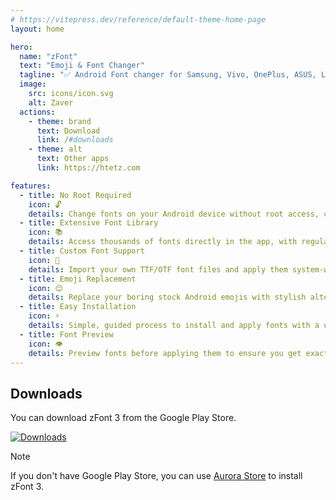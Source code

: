 ```yaml
---
# https://vitepress.dev/reference/default-theme-home-page
layout: home

hero:
  name: "zFont"
  text: "Emoji & Font Changer"
  tagline: "✅ Android Font changer for Samsung, Vivo, OnePlus, ASUS, LG, OPPO, Huawei, Honor, Realme, Tecno, and Infinix 🎉"
  image:
    src: icons/icon.svg
    alt: Zaver
  actions:
    - theme: brand
      text: Download
      link: /#downloads
    - theme: alt
      text: Other apps
      link: https://htetz.com

features:
  - title: No Root Required
    icon: 🔓
    details: Change fonts on your Android device without root access, compatible with most Android devices
  - title: Extensive Font Library
    icon: 📚
    details: Access thousands of fonts directly in the app, with regular updates and new additions
  - title: Custom Font Support
    icon: 🎨
    details: Import your own TTF/OTF font files and apply them system-wide with just a few taps
  - title: Emoji Replacement
    icon: 😊
    details: Replace your boring stock Android emojis with stylish alternatives like iOS, Twitter (Twemoji), and more
  - title: Easy Installation
    icon: ⚡
    details: Simple, guided process to install and apply fonts with a user-friendly interface
  - title: Font Preview
    icon: 👁️
    details: Preview fonts before applying them to ensure you get exactly the look you want
---
```

## Downloads

You can download zFont 3 from the Google Play Store.

[![Downloads](https://img.shields.io/badge/Downloads-50M%2B-02C854?style=flat&logo=googleplay)](https://play.google.com/store/apps/details?id=com.htetznaing.zfont2)

> [!NOTE]
> If you don't have Google Play Store, you can use [Aurora Store](https://auroraoss.com/) to install zFont 3.